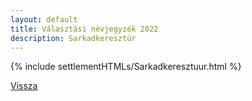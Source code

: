 ```yaml
---
layout: default
title: Választási névjegyzék 2022
description: Sarkadkeresztúr
---
```


{% include settlementHTMLs/Sarkadkeresztuur.html %}

[Vissza](../)